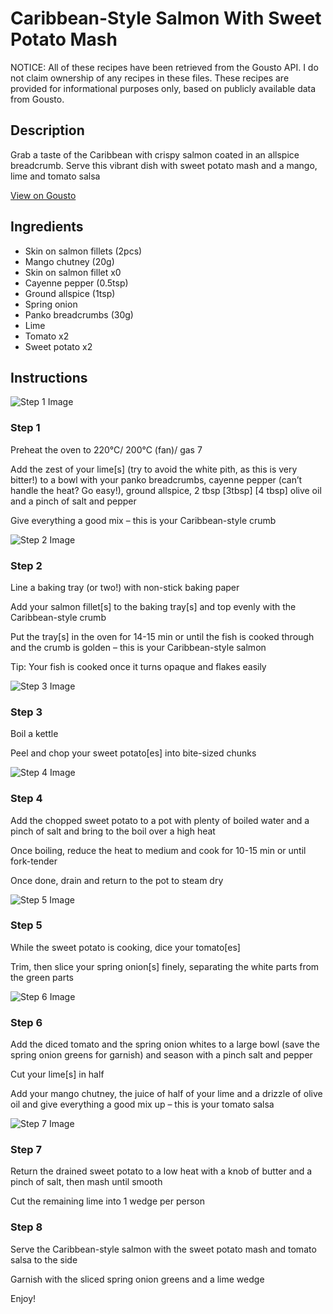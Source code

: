 # Caribbean-Style Salmon With Sweet Potato Mash

NOTICE: All of these recipes have been retrieved from the Gousto API. I do not claim ownership of any recipes in these files. These recipes are provided for informational purposes only, based on publicly available data from Gousto.

## Description

Grab a taste of the Caribbean with crispy salmon coated in an allspice breadcrumb. Serve this vibrant dish with sweet potato mash and a mango, lime and tomato salsa

[View on Gousto](https://www.gousto.co.uk/recipes/cookbook/caribbean-style-salmon-with-sweet-potato-mash)

## Ingredients

- Skin on salmon fillets (2pcs)
- Mango chutney (20g)
- Skin on salmon fillet x0
- Cayenne pepper (0.5tsp)
- Ground allspice (1tsp)
- Spring onion
- Panko breadcrumbs (30g)
- Lime
- Tomato x2
- Sweet potato x2

## Instructions

![Step 1 Image](https://production-media.gousto.co.uk/cms/recipe-step-image/Step-1-6-1725449003067-x200.jpg)

### Step 1

Preheat the oven to 220°C/ 200°C (fan)/ gas 7

Add the zest of your lime[s] (try to avoid the white pith, as this is very bitter!) to a bowl with your panko breadcrumbs, cayenne pepper (can’t handle the heat? Go easy!), ground allspice, 2 tbsp <span class="text-purple">[3tbsp]</span> <span class="text-danger">[4 tbsp]</span> olive oil and a pinch of salt and pepper

Give everything a good mix – this is your Caribbean-style crumb

![Step 2 Image](https://production-media.gousto.co.uk/cms/recipe-step-image/Step-2-6-1725449011735-x200.jpg)

### Step 2

Line a baking tray (or two!) with non-stick baking paper

Add your salmon fillet[s] to the baking tray[s] and top evenly with the Caribbean-style crumb

Put the tray[s] in the oven for 14-15 min or until the fish is cooked through and the crumb is golden – this is your Caribbean-style salmon

Tip: Your fish is cooked once it turns opaque and flakes easily

![Step 3 Image](https://production-media.gousto.co.uk/cms/recipe-step-image/Step-3-6-1725449018467-x200.jpg)

### Step 3

Boil a kettle

Peel and chop your sweet potato[es] into bite-sized chunks

![Step 4 Image](https://production-media.gousto.co.uk/cms/recipe-step-image/Step-4-6-1725449023766-x200.jpg)

### Step 4

Add the chopped sweet potato to a pot with plenty of boiled water and a pinch of salt and bring to the boil over a high heat

Once boiling, reduce the heat to medium and cook for 10-15 min or until fork-tender

Once done, drain and return to the pot to steam dry

![Step 5 Image](https://production-media.gousto.co.uk/cms/recipe-step-image/Step-5-6-1725449031511-x200.jpg)

### Step 5

While the sweet potato is cooking, dice your tomato[es]

Trim, then slice your spring onion[s] finely, separating the white parts from the green parts

![Step 6 Image](https://production-media.gousto.co.uk/cms/recipe-step-image/Step-6-6-1725449037038-x200.jpg)

### Step 6

Add the diced tomato and the spring onion whites to a large bowl (save the spring onion greens for garnish) and season with a pinch salt and pepper

Cut your lime[s] in half

Add your mango chutney, the juice of half of your lime and a drizzle of olive oil and give everything a good mix up – this is your tomato salsa

![Step 7 Image](https://production-media.gousto.co.uk/cms/recipe-step-image/Step-7-6-1725449043177-x200.jpg)

### Step 7

Return the drained sweet potato to a low heat with a knob of butter and a pinch of salt, then mash until smooth

Cut the remaining lime into 1 wedge per person

### Step 8

Serve the Caribbean-style salmon with the sweet potato mash and tomato salsa to the side

Garnish with the sliced spring onion greens and a lime wedge

Enjoy!

